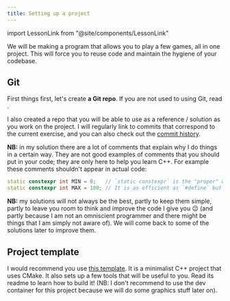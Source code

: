 ```yaml
---
title: Setting up a project
---
```

import LessonLink from "@site/components/LessonLink"

We will be making a program that allows you to play a few games, all in one project. This will force you to reuse code and maintain the hygiene of your codebase.

## Git

First things first, let's create **a Git repo**. If you are not used to using Git, read <LessonLink text="the associated lesson" slug="git"/>.

I also created a repo that you will be able to use as a reference / solution as you work on the project. I will regularly link to commits that correspond to the current exercise, and you can also check out the [commit history](https://github.com/JulesFouchy/Learn--Clean-Code-With-Cpp--Project/commits/main).

**NB:** in my solution there are a lot of comments that explain why I do things in a certain way. They are not good examples of comments that you should put in your code; they are only here to help you learn C++. For example these comments shouldn't appear in actual code:
```cpp
static constexpr int MIN = 0;   // `static constexpr` is the "proper" way of declaring constants known at compile time
static constexpr int MAX = 100; // It is as efficient as `#define` but has the benefit of working like a normal C++ variable: it has a type, etc.
```

**NB:** my solutions will not always be the best, partly to keep them simple, partly to leave you room to think and improve the code I give you 😉 (and partly because I am not an omniscient programmer and there might be things that I am simply not aware of).
We will come back to some of the solutions later to improve them.

## Project template

I would recommend you use [this template](https://github.com/JulesFouchy/Simple-Cpp-Setup). It is a minimalist C++ project that uses CMake. It also sets up a few tools that will be useful to you. Read its readme to learn how to build it! (NB: I don't recommend to use the dev container for this project because we will do some graphics stuff later on).